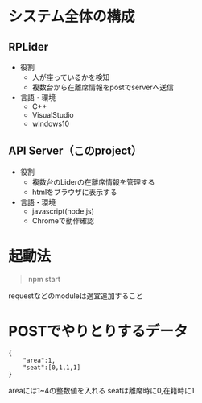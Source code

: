 # システム全体の構成
## RPLider
- 役割
    - 人が座っているかを検知
    - 複数台から在離席情報をpostでserverへ送信
- 言語・環境
    - C++
    - VisualStudio
    - windows10

## API Server（このproject）
- 役割
    - 複数台のLiderの在離席情報を管理する
    - htmlをブラウザに表示する
- 言語・環境
    - javascript(node.js)
    - Chromeで動作確認

# 起動法
>npm start

requestなどのmoduleは適宜追加すること

# POSTでやりとりするデータ

``` json:example
{
    "area":1,
    "seat":[0,1,1,1]
}
```
areaには1~4の整数値を入れる
seatは離席時に0,在籍時に1